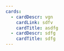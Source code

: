 ```yaml
---
cards:
  - cardDescr: vgn
    cardLink: sdfv
    cardTitle: asdfg
  - cardDescr: sdfg
    cardTitle: sdfg
---
```


